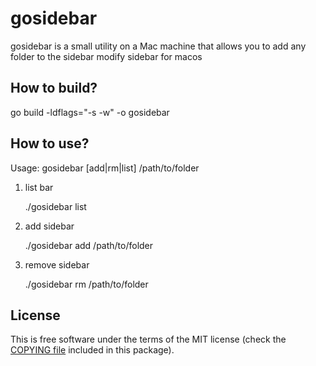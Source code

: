 # gosidebar
gosidebar is a small utility on a Mac machine that allows you to add any folder to the sidebar
modify sidebar for macos

## How to build?
go build -ldflags="-s -w" -o gosidebar

## How to use?
Usage:
gosidebar [add|rm|list] /path/to/folder

1. list bar

    ./gosidebar list


2. add sidebar

    ./gosidebar add /path/to/folder


3. remove sidebar

    ./gosidebar rm /path/to/folder

License
-------

This is free software under the terms of the MIT license (check the
[COPYING file](blob/master/CPOYING) included in this package).

